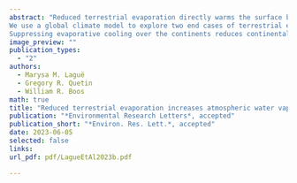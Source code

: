 ```yaml
---
abstract: "Reduced terrestrial evaporation directly warms the surface by reducing latent cooling, but also indirectly modifies surface climate by altering atmospheric processes. 
We use a global climate model to explore two end cases of terrestrial evaporation, comparing the climate of SwampLand, a world where land is always fully saturated with water, to that of DesertLand, where land is always completely lacking in soil moisture. When we suppress evaporation to create a desert-like planet, we find that temperatures increase and precipitation decreases in the global mean. We find an increase in atmospheric water vapor over both land and ocean in the DesertLand simulation. 
Suppressing evaporative cooling over the continents reduces continental cloud cover, allowing more energy input to the surface and increasing surface moist static energy over land. The residence time of atmospheric water vapor increases by about 50 percent. Atmospheric feedbacks such as changes in air temperatures and cloud cover contribute larger changes to the terrestrial surface energy budget than the direct effect of suppressed evaporation alone. Without the cloud feedback, the land surface still warms with suppressed land evaporation, but total atmospheric water vapor decreases, and the anomalous atmospheric circulations over the continents are much shallower than in simulations with cloud changes; that is, the cloud feedback changes the sign of the water vapor response. This highlights the importance of accounting for atmospheric feedbacks when exploring land surface change impacts on the climate system."
image_preview: ""
publication_types:
  - "2"
authors:
  - Marysa M. Laguë
  - Gregory R. Quetin
  - William R. Boos
math: true
title: "Reduced terrestrial evaporation increases atmospheric water vapor by generating cloud feedbacks"
publication: "*Environmental Research Letters*, accepted"
publication_short: "*Environ. Res. Lett.*, accepted"
date: 2023-06-05
selected: false
links:
url_pdf: pdf/LagueEtAl2023b.pdf

---
```

